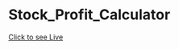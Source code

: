 # Stock_Profit_Calculator

[Click to see Live](https://urvish-xyz.github.io/Stock_Profit_Calculator/)
